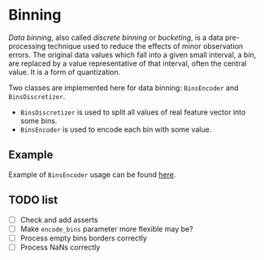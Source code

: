 # Binning

_Data binning_, also called _discrete binning_ or _bucketing_, is a data pre-processing technique used to reduce the effects of minor observation errors. The original data values which fall into a given small interval, a bin, are replaced by a value representative of that interval, often the central value. It is a form of quantization.

Two classes are implemented here for data binning: `BinsEncoder` and `BinsDiscretizer`.

* `BinsDiscretizer` is used to split all values of real feature vector into some bins.
* `BinsEncoder` is used to encode each bin with some value.

## Example
Example of `BinsEncoder` usage can be found [here](https://github.com/sasasagagaga/BinsEncoder/blob/main/Example.ipynb).

## TODO list
- [ ] Check and add asserts
- [ ] Make `encode_bins` parameter more flexible may be?
- [ ] Process empty bins borders correctly
- [ ] Process NaNs correctly
